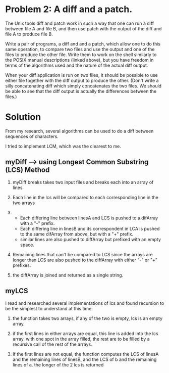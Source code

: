 # Problem 2: A diff and a patch.

The Unix tools diff and patch work in such a way that one can run a diff between file A and file B, and then use patch with the output of the diff and file A to produce file B.

Write a pair of programs, a diff and and a patch, which allow one to do this same operation, to compare two files and use the output and one of the files to produce the other file. Write them to work on the shell similarly to the POSIX manual descriptions (linked above), but you have freedom in terms of the algorithms used and the nature of the actual diff output. 

When your diff application is run on two files, it should be possible to use either file together with the diff output to produce the other. (Don't write a silly concatenating diff which simply concatenates the two files. We should be able to see that the diff output is actually the differences between the files.)

# Solution

From my research, several algorithms can be used to do a diff between sequences of characters.

I tried to implement LCM, which was the clearest to me. 

## myDiff --> using Longest Common Substring (LCS) Method

1. myDiff breaks takes two input files and breaks each into an array of lines

2. Each line in the lcs will be compared to each corresponding line in the two arrays

3. - Each differing line between linesA and LCS is pushed to a difArray with a "-" prefix.
   - Each differing line in linesB and its correspondent in LCA is pushed to the same   difArray from above, but with a "+" prefix.
   - similar lines are also pushed to diffArray but prefixed with an empty space.

4. Remaining lines that can't be compared to LCS since the arrays are longer than LCS are also pushed to the diffArray with either "-" or "+" prefixes.   

5. the diffArray is joined and returned as a single string.


## myLCS

I read and researched several implementations of lcs and found recursion to be the simplest to understand at this time.

1. the function takes two arrays, if any of the two is empty, lcs is an empty array.

2. if the first lines in either arrays are equal, this line is added into the lcs array. with one spot in the array filled, the rest are to be filled by a recursive call of the rest of the arrays. 

3. if the first lines are not equal, the function computes the LCS of linesA and the remaining lines of linesB, and the LCS of b and the remaining lines of a. the longer of the 2 lcs is returned
